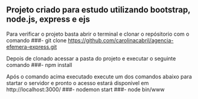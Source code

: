 ## Projeto criado para estudo utilizando bootstrap, node.js, express e ejs 

Para verificar o projeto basta abrir o terminal e clonar o repósitorio com o comando
###- git clone https://github.com/carolinacabril/agencia-efemera-express.git

Depois de clonado acessar a pasta do projeto e executar o seguinte comando
###- npm install

Após o comando acima executado execute um dos comandos abaixo para startar o servidor e pronto o acesso estará disponivel em http://localhost:3000/
###- nodemon start
###- node bin/www



